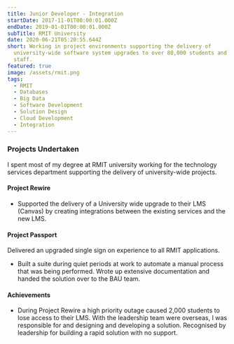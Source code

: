 ```yaml
---
title: Junior Developer - Integration
startDate: 2017-11-01T00:00:01.000Z
endDate: 2019-01-01T00:00:01.000Z
subTitle: RMIT University
date: 2020-06-21T05:20:55.644Z
short: Working in project environments supporting the delivery of
  university-wide software system upgrades to over 80,000 students and 10,000
  staff.
featured: true
image: /assets/rmit.png
tags:
  - RMIT
  - Databases
  - Big Data
  - Software Development
  - Solution Design
  - Cloud Development
  - Integration
---
```

### Projects Undertaken

I spent most of my degree at RMIT university working for the technology services department supporting the delivery of university-wide projects.

#### Project Rewire

* Supported the delivery of a University wide upgrade to their LMS (Canvas) by creating integrations between the existing services and the new LMS. 

#### Project Passport

Delivered an upgraded single sign on experience to all RMIT applications.
* Built a suite during quiet periods at work to automate a manual process that was being performed. Wrote up extensive documentation and handed the solution over to the BAU team.

#### Achievements

* During Project Rewire a high priority outage caused 2,000 students to lose access to their LMS. With the leadership team were overseas, I was responsible for and designing and developing a solution. Recognised by leadership for building a rapid solution with no support. 